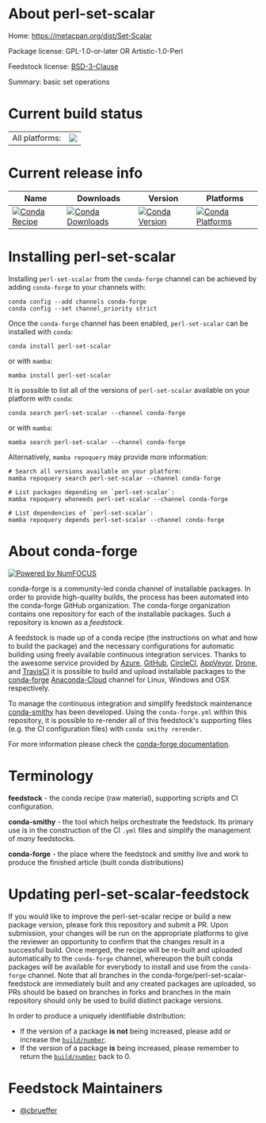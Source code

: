 About perl-set-scalar
=====================

Home: https://metacpan.org/dist/Set-Scalar

Package license: GPL-1.0-or-later OR Artistic-1.0-Perl

Feedstock license: [BSD-3-Clause](https://github.com/conda-forge/perl-set-scalar-feedstock/blob/main/LICENSE.txt)

Summary: basic set operations

Current build status
====================


<table><tr><td>All platforms:</td>
    <td>
      <a href="https://dev.azure.com/conda-forge/feedstock-builds/_build/latest?definitionId=17470&branchName=main">
        <img src="https://dev.azure.com/conda-forge/feedstock-builds/_apis/build/status/perl-set-scalar-feedstock?branchName=main">
      </a>
    </td>
  </tr>
</table>

Current release info
====================

| Name | Downloads | Version | Platforms |
| --- | --- | --- | --- |
| [![Conda Recipe](https://img.shields.io/badge/recipe-perl--set--scalar-green.svg)](https://anaconda.org/conda-forge/perl-set-scalar) | [![Conda Downloads](https://img.shields.io/conda/dn/conda-forge/perl-set-scalar.svg)](https://anaconda.org/conda-forge/perl-set-scalar) | [![Conda Version](https://img.shields.io/conda/vn/conda-forge/perl-set-scalar.svg)](https://anaconda.org/conda-forge/perl-set-scalar) | [![Conda Platforms](https://img.shields.io/conda/pn/conda-forge/perl-set-scalar.svg)](https://anaconda.org/conda-forge/perl-set-scalar) |

Installing perl-set-scalar
==========================

Installing `perl-set-scalar` from the `conda-forge` channel can be achieved by adding `conda-forge` to your channels with:

```
conda config --add channels conda-forge
conda config --set channel_priority strict
```

Once the `conda-forge` channel has been enabled, `perl-set-scalar` can be installed with `conda`:

```
conda install perl-set-scalar
```

or with `mamba`:

```
mamba install perl-set-scalar
```

It is possible to list all of the versions of `perl-set-scalar` available on your platform with `conda`:

```
conda search perl-set-scalar --channel conda-forge
```

or with `mamba`:

```
mamba search perl-set-scalar --channel conda-forge
```

Alternatively, `mamba repoquery` may provide more information:

```
# Search all versions available on your platform:
mamba repoquery search perl-set-scalar --channel conda-forge

# List packages depending on `perl-set-scalar`:
mamba repoquery whoneeds perl-set-scalar --channel conda-forge

# List dependencies of `perl-set-scalar`:
mamba repoquery depends perl-set-scalar --channel conda-forge
```


About conda-forge
=================

[![Powered by
NumFOCUS](https://img.shields.io/badge/powered%20by-NumFOCUS-orange.svg?style=flat&colorA=E1523D&colorB=007D8A)](https://numfocus.org)

conda-forge is a community-led conda channel of installable packages.
In order to provide high-quality builds, the process has been automated into the
conda-forge GitHub organization. The conda-forge organization contains one repository
for each of the installable packages. Such a repository is known as a *feedstock*.

A feedstock is made up of a conda recipe (the instructions on what and how to build
the package) and the necessary configurations for automatic building using freely
available continuous integration services. Thanks to the awesome service provided by
[Azure](https://azure.microsoft.com/en-us/services/devops/), [GitHub](https://github.com/),
[CircleCI](https://circleci.com/), [AppVeyor](https://www.appveyor.com/),
[Drone](https://cloud.drone.io/welcome), and [TravisCI](https://travis-ci.com/)
it is possible to build and upload installable packages to the
[conda-forge](https://anaconda.org/conda-forge) [Anaconda-Cloud](https://anaconda.org/)
channel for Linux, Windows and OSX respectively.

To manage the continuous integration and simplify feedstock maintenance
[conda-smithy](https://github.com/conda-forge/conda-smithy) has been developed.
Using the ``conda-forge.yml`` within this repository, it is possible to re-render all of
this feedstock's supporting files (e.g. the CI configuration files) with ``conda smithy rerender``.

For more information please check the [conda-forge documentation](https://conda-forge.org/docs/).

Terminology
===========

**feedstock** - the conda recipe (raw material), supporting scripts and CI configuration.

**conda-smithy** - the tool which helps orchestrate the feedstock.
                   Its primary use is in the construction of the CI ``.yml`` files
                   and simplify the management of *many* feedstocks.

**conda-forge** - the place where the feedstock and smithy live and work to
                  produce the finished article (built conda distributions)


Updating perl-set-scalar-feedstock
==================================

If you would like to improve the perl-set-scalar recipe or build a new
package version, please fork this repository and submit a PR. Upon submission,
your changes will be run on the appropriate platforms to give the reviewer an
opportunity to confirm that the changes result in a successful build. Once
merged, the recipe will be re-built and uploaded automatically to the
`conda-forge` channel, whereupon the built conda packages will be available for
everybody to install and use from the `conda-forge` channel.
Note that all branches in the conda-forge/perl-set-scalar-feedstock are
immediately built and any created packages are uploaded, so PRs should be based
on branches in forks and branches in the main repository should only be used to
build distinct package versions.

In order to produce a uniquely identifiable distribution:
 * If the version of a package **is not** being increased, please add or increase
   the [``build/number``](https://docs.conda.io/projects/conda-build/en/latest/resources/define-metadata.html#build-number-and-string).
 * If the version of a package **is** being increased, please remember to return
   the [``build/number``](https://docs.conda.io/projects/conda-build/en/latest/resources/define-metadata.html#build-number-and-string)
   back to 0.

Feedstock Maintainers
=====================

* [@cbrueffer](https://github.com/cbrueffer/)

